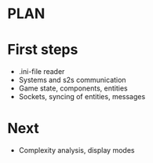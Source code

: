 PLAN
===

# First steps
* .ini-file reader
* Systems and s2s communication
* Game state, components, entities
* Sockets, syncing of entities, messages

# Next
* Complexity analysis, display modes
